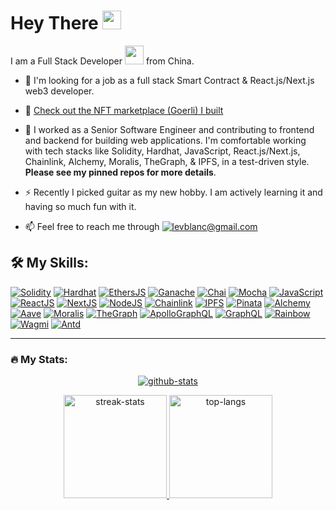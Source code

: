 <h1>
  Hey There
  <img src="https://media.giphy.com/media/hvRJCLFzcasrR4ia7z/giphy.gif" width="30px"/>
</h1>

I am a Full Stack Developer
<img src="https://media.giphy.com/media/WUlplcMpOCEmTGBtBW/giphy.gif" width="30">
from China.

- :seedling: I'm looking for a job as a full stack Smart Contract &
  React.js/Next.js web3 developer.
  
- :round_pushpin: [Check out the NFT marketplace (Goerli) I built](https://web3-nft-marketplace-lime.vercel.app/)

- :telescope: I worked as a Senior Software Engineer and contributing to
  frontend and backend for building web applications. I'm comfortable working
  with tech stacks like Solidity, Hardhat, JavaScript, React.js/Next.js,
  Chainlink, Alchemy, Moralis, TheGraph, & IPFS, in a test-driven style. **Please
  see my pinned repos for more details**.

- :zap: Recently I picked guitar as my new hobby. I am actively learning it and
  having so much fun with it.

- :mailbox: Feel free to reach me through
  [![levblanc@gmail.com][email]](mailto:levblanc@gmail.com)

## :hammer_and_wrench: My Skills:

[![Solidity]](https://soliditylang.org/) [![Hardhat]](https://hardhat.org/)
[![EthersJS]](https://docs.ethers.io/v5/)
[![Ganache]](https://trufflesuite.com/ganache/)
[![Chai]](https://www.chaijs.com/) [![Mocha]](https://mochajs.org/)
[![JavaScript]](https://developer.mozilla.org/fr/docs/Web/JavaScript)
[![ReactJS]](https://reactjs.org/) [![NextJS]](https://nextjs.org/)
[![NodeJS]](https://nodejs.org/) [![Chainlink]](https://chain.link/)
[![IPFS]](https://ipfs.tech/) [![Pinata]](https://www.pinata.cloud/)
[![Alchemy]](https://www.alchemy.com/) [![Aave]](https://aave.com/)
[![Moralis]](https://moralis.io/) [![TheGraph]](https://thegraph.com/en/)
[![ApolloGraphQL]](https://www.apollographql.com/)
[![GraphQL]](https://graphql.org/) [![Rainbow]](https://www.rainbowkit.com/)
[![Wagmi]](https://wagmi.sh/) [![Antd]](https://ant.design/)

---

### :fire: My Stats:

<p align="center">
  <a href="https://github.com/levblanc/levblanc/#fire-my-stats">
    <img src="https://github-readme-stats.vercel.app/api?username=levblanc&show_icons=true&theme=highcontrast&hide_border=true&title_color=fbaf00&icon_color=fbaf00" alt="github-stats"/>
  </a>
</p>

<p align="center">
  <a href="https://github.com/levblanc/levblanc/#fire-my-stats">
    <img src="http://github-readme-streak-stats.herokuapp.com?user=levblanc&theme=dark&background=000000" height="165" alt="streak-stats" />
  </a>

  <a href="https://github.com/levblanc/levblanc/#fire-my-stats">
    <img src="https://github-readme-stats.vercel.app/api/top-langs/?username=levblanc&layout=compact&theme=vision-friendly-dark" height="165" alt="top-langs" />
  </a>
</p>

<!-- MARKDOWN LINKS & IMAGES -->
<!-- https://www.markdownguide.org/basic-syntax/#reference-style-links -->

[email]:
  https://img.shields.io/badge/levblanc@gmail.com-D14836?style=for-the-badge&logo=gmail&logoColor=white
[solidity]:
  https://img.shields.io/badge/solidity-1E1E3F?style=for-the-badge&logo=solidity
[chainlink]:
  https://img.shields.io/badge/chainlink-375bd2?style=for-the-badge&logo=chainlink
[remix]:
  https://img.shields.io/badge/remix%20IDE-181E29?style=for-the-badge&logo=ethereum
[javascript]:
  https://img.shields.io/badge/javascript-F7DF1E?style=for-the-badge&logo=javascript&logoColor=black
[typescript]:
  https://img.shields.io/badge/typescript-3178C6?style=for-the-badge&logo=typescript&logoColor=white
[nodejs]:
  https://img.shields.io/badge/node.js-339933?style=for-the-badge&logo=nodedotjs&logoColor=white
[ganache]:
  https://custom-icon-badges.demolab.com/badge/Ganache-201F1E?style=for-the-badge&logo=ganache
[ethersjs]:
  https://custom-icon-badges.demolab.com/badge/Ethers.js-29349A?style=for-the-badge&logo=ethers&logoColor=white
[alchemy]:
  https://custom-icon-badges.demolab.com/badge/Alchemy-2356D2?style=for-the-badge&logo=alchemy&logoColor=white
[hardhat]:
  https://custom-icon-badges.demolab.com/badge/Hardhat-181A1F?style=for-the-badge&logo=hardhat
[chai]: https://img.shields.io/badge/Chai-94161F?style=for-the-badge&logo=Chai
[mocha]:
  https://custom-icon-badges.demolab.com/badge/Mocha-8D6748?style=for-the-badge&logo=mocha&logoColor=white
[reactjs]:
  https://img.shields.io/badge/React-20232A?style=for-the-badge&logo=react&logoColor=61DAFB
[nextjs]:
  https://img.shields.io/badge/next.js-000000?style=for-the-badge&logo=nextdotjs&logoColor=white
[ipfs]: https://img.shields.io/badge/IPFS-0A1B2B?style=for-the-badge&logo=ipfs
[moralis]:
  https://custom-icon-badges.demolab.com/badge/Moralis-2559BB?style=for-the-badge&logo=moralis
[aave]:
  https://custom-icon-badges.demolab.com/badge/Aave-1C202F?style=for-the-badge&logo=aave
[pinata]:
  https://custom-icon-badges.demolab.com/badge/Pinata-350462?style=for-the-badge&logo=pinata
[thegraph]:
  https://custom-icon-badges.demolab.com/badge/TheGraph-0C0A1C?style=for-the-badge&logo=thegraph&logoColor=white
[apollographql]:
  https://img.shields.io/badge/Apollo%20GraphQL-311C87.svg?style=for-the-badge&logo=Apollo-GraphQL&logoColor=white
[graphql]:
  https://img.shields.io/badge/GraphQL-E10098.svg?style=for-the-badge&logo=GraphQL&logoColor=white
[rainbow]:
  https://custom-icon-badges.demolab.com/badge/Rainbowkit-032463?style=for-the-badge&logo=rainbow
[wagmi]:
  https://custom-icon-badges.demolab.com/badge/Wagmi-1C1B1B?style=for-the-badge&logo=wagmi
[antd]:
  https://img.shields.io/badge/Ant%20Design-0170FE.svg?style=for-the-badge&logo=Ant-Design&logoColor=white
